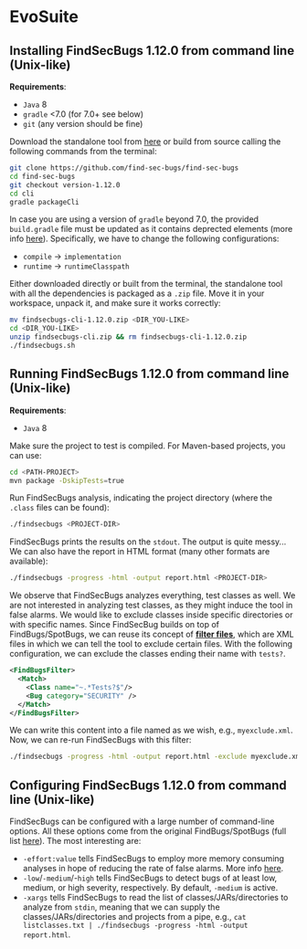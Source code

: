 # EvoSuite

## Installing FindSecBugs 1.12.0 from command line (Unix-like)

**Requirements**:

- `Java` 8
- `gradle` <7.0 (for 7.0+ see below)
- `git` (any version should be fine)

Download the standalone tool from [here](https://github.com/find-sec-bugs/find-sec-bugs/releases/tag/version-1.12.0) or build from source calling the following commands from the terminal:

```sh
git clone https://github.com/find-sec-bugs/find-sec-bugs
cd find-sec-bugs
git checkout version-1.12.0
cd cli
gradle packageCli
```

In case you are using a version of `gradle` beyond 7.0, the provided `build.gradle` file must be updated as it contains deprected elements (more info [here](https://stackoverflow.com/questions/23796404/could-not-find-method-compile-for-arguments-gradle)). Specifically, we have to change the following configurations:
  - `compile` -> `implementation`
  - `runtime` -> `runtimeClasspath`

Either downloaded directly or built from the terminal, the standalone tool with all the dependencies is packaged as a `.zip` file. Move it in your workspace, unpack it, and make sure it works correctly:

```sh
mv findsecbugs-cli-1.12.0.zip <DIR_YOU-LIKE>
cd <DIR_YOU-LIKE>
unzip findsecbugs-cli.zip && rm findsecbugs-cli-1.12.0.zip
./findsecbugs.sh
```

## Running FindSecBugs 1.12.0 from command line (Unix-like)

**Requirements**:

- `Java` 8

Make sure the project to test is compiled. For Maven-based projects, you can use:

```sh
cd <PATH-PROJECT>
mvn package -DskipTests=true
```

Run FindSecBugs analysis, indicating the project directory (where the `.class` files can be found):

```sh
./findsecbugs <PROJECT-DIR>
```

FindSecBugs prints the results on the `stdout`. The output is quite messy... We can also have the report in HTML format (many other formats are available):

```sh
./findsecbugs -progress -html -output report.html <PROJECT-DIR>
```

We observe that FindSecBugs analyzes everything, test classes as well. We are not interested in analyzing test classes, as they might induce the tool in false alarms. We would like to exclude classes inside specific directories or with specific names. Since FindSecBug builds on top of FindBugs/SpotBugs, we can reuse its concept of [**filter files**](https://spotbugs.readthedocs.io/en/latest/filter.html), which are XML files in which we can tell the tool to exclude certain files. With the following configuration, we can exclude the classes ending their name with `tests?`. 

```xml
<FindBugsFilter>
  <Match>
    <Class name="~.*Tests?$"/>
    <Bug category="SECURITY" />
  </Match>
</FindBugsFilter>
```

We can write this content into a file named as we wish, e.g., `myexclude.xml`. Now, we can re-run FindSecBugs with this filter:

```sh
./findsecbugs -progress -html -output report.html -exclude myexclude.xml <PROJECT-DIR>
```

## Configuring FindSecBugs 1.12.0 from command line (Unix-like)

FindSecBugs can be configured with a large number of command-line options. All these options come from the original FindBugs/SpotBugs (full list [here](https://spotbugs.readthedocs.io/en/latest/running.html#common-command-line-options)). The most interesting are:

- `-effort:value` tells FindSecBugs to employ more memory consuming analyses in hope of reducing the rate of false alarms. More info [here](https://spotbugs.readthedocs.io/en/latest/effort.html).
- `-low`/`-medium`/-`high` tells FindSecBugs to detect bugs of at least low, medium, or high severity, respectively. By default, `-medium` is active.
- `-xargs` tells FindSecBugs to read the list of classes/JARs/directories to analyze from `stdin`, meaning that we can supply the classes/JARs/directories and projects from a pipe, e.g., `cat listclasses.txt | ./findsecbugs -progress -html -output report.html`.
